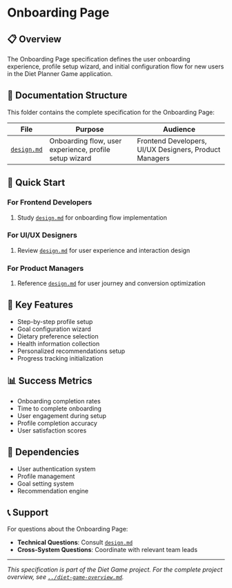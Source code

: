 # Onboarding Page

## 📋 Overview

The Onboarding Page specification defines the user onboarding experience, profile setup wizard, and initial configuration flow for new users in the Diet Planner Game application.

## 📁 Documentation Structure

This folder contains the complete specification for the Onboarding Page:

| File | Purpose | Audience |
|------|---------|----------|
| [`design.md`](./design.md) | Onboarding flow, user experience, profile setup wizard | Frontend Developers, UI/UX Designers, Product Managers |

## 🚀 Quick Start

### For Frontend Developers
1. Study [`design.md`](./design.md) for onboarding flow implementation

### For UI/UX Designers
1. Review [`design.md`](./design.md) for user experience and interaction design

### For Product Managers
1. Reference [`design.md`](./design.md) for user journey and conversion optimization

## 🔗 Key Features

- Step-by-step profile setup
- Goal configuration wizard
- Dietary preference selection
- Health information collection
- Personalized recommendations setup
- Progress tracking initialization

## 📊 Success Metrics

- Onboarding completion rates
- Time to complete onboarding
- User engagement during setup
- Profile completion accuracy
- User satisfaction scores

## 🔄 Dependencies

- User authentication system
- Profile management
- Goal setting system
- Recommendation engine

## 📞 Support

For questions about the Onboarding Page:
- **Technical Questions**: Consult [`design.md`](./design.md)
- **Cross-System Questions**: Coordinate with relevant team leads

---

*This specification is part of the Diet Game project. For the complete project overview, see [`../diet-game-overview.md`](../diet-game-overview.md).*
